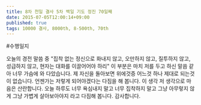 ```yaml
---
title: 8차 천일 결사 5차 백일 기도 정진 70일째
date: 2015-07-05T12:00:14+09:00
published: true
tags: 10000 결사, 8000th, 8-500th, 70th
---
```


#수행일지

오늘의 경전 말씀 중 "집착 없는 정신으로 화내지 않고, 오만하지 않고, 질투하지 않고, 성급하지 않고, 현자는 대화를 이끌어어야 하리" 이 부분은 마치 저를 두고 하신 말씀 같아 너무 가슴에 와 다았습니다. 제 자신을 돌아보면 위에것증 어느것 하나 제대로 되는것이 없습니다. 언젠가는 저렇게 되어야겠다는 다짐을 해 봅니다. 이 생각 저 생각으로 마음은 산란합니다. 오늘 하루도 너무 욕심내지 말고 너무 집착하지 말고 그냥 아무렇지 않게 그냥 가볍게 살아보아야지 라고 다짐해 봅니다. 감사합니다.
